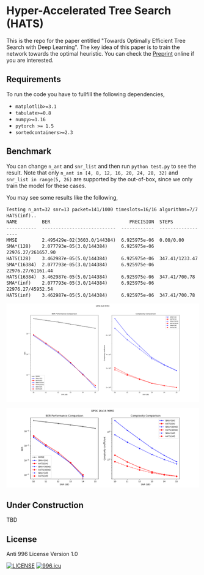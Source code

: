 # Hyper-Accelerated Tree Search (HATS)
This is the repo for the paper entitled 
"Towards Optimally Efficient Tree Search with Deep Learning". 
The key idea of this paper is to train the network towards the optimal heuristic. You can check the [Preprint](https://arxiv.org/abs/2101.02420) online if you are interested.

## Requirements
To run the code you have to fullfill the following dependencies,
* `matplotlib>=3.1`
* `tabulate>=0.8`
* `numpy>=1.16`
* `pytorch >= 1.5`
* `sortedcontainers>=2.3`

## Benchmark
You can change `n_ant` and `snr_list` and then run `python test.py` to see the result. 
Note that only `n_ant in [4, 8, 12, 16, 20, 24, 28, 32]` and `snr_list in range(5, 26)` are supported by the out-of-box, since we only train the model for these cases.

You may see some results like the following,
```
Testing n_ant=32 snr=13 packet=141/1000 timeslots=16/16 algorithms=7/7 HATS(inf)..
NAME         BER                             PRECISION  STEPS
-----------  ---------------------------  ------------  ------------------
MMSE         2.495429e-02(3603.0/144384)  6.925975e-06  0.00/0.00
SMA*(128)    2.077793e-05(3.0/144384)     6.925975e-06  22976.27/261657.90
HATS(128)    3.462987e-05(5.0/144384)     6.925975e-06  347.41/1233.47
SMA*(16384)  2.077793e-05(3.0/144384)     6.925975e-06  22976.27/61161.44
HATS(16384)  3.462987e-05(5.0/144384)     6.925975e-06  347.41/700.78
SMA*(inf)    2.077793e-05(3.0/144384)     6.925975e-06  22976.27/45952.54
HATS(inf)    3.462987e-05(5.0/144384)     6.925975e-06  347.41/700.78
```

![Example8x8MIMO](figs/8x8.png)

![Example16x16MIMO](figs/16x16.png)

## Under Construction
TBD

## License
Anti 996 License Version 1.0

[![LICENSE](https://img.shields.io/badge/license-Anti%20996-blue.svg)](https://github.com/996icu/996.ICU/blob/master/LICENSE)
<a href="https://996.icu"><img src="https://img.shields.io/badge/link-996.icu-red.svg" alt="996.icu"></a>
